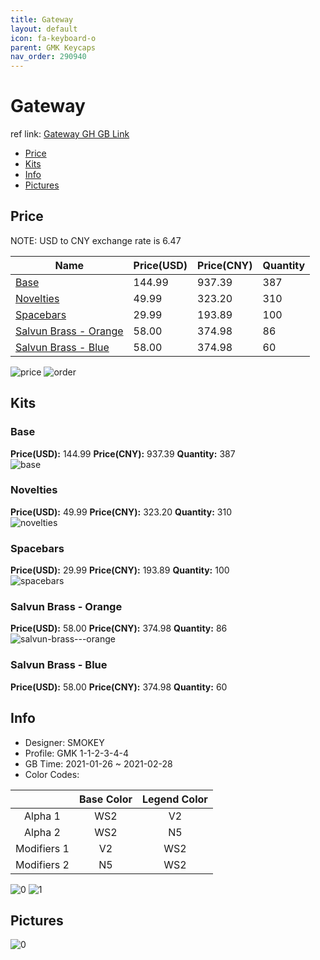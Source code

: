 ```yaml
---
title: Gateway 
layout: default
icon: fa-keyboard-o
parent: GMK Keycaps
nav_order: 290940
---
```


# Gateway 

ref link: [Gateway GH GB Link](https://geekhack.org/index.php?topic=110884.0)

* [Price](#price)
* [Kits](#kits)
* [Info](#info)
* [Pictures](#pictures)

## Price

NOTE: USD to CNY exchange rate is 6.47

| Name          | Price(USD)   |  Price(CNY) | Quantity |
| ------------- | ------------ |  ---------- | -------- |
|[Base](#base)|144.99|937.39|387|
|[Novelties](#novelties)|49.99|323.20|310|
|[Spacebars](#spacebars)|29.99|193.89|100|
|[Salvun Brass - Orange](#salvun-brass---orange)|58.00|374.98|86|
|[Salvun Brass - Blue](#salvun-brass---blue)|58.00|374.98|60|

<img src="{{ 'assets/images/gmk-keycaps/Gateway/price.png' | relative_url }}" alt="price" class="image featured">
<img src="{{ 'assets/images/gmk-keycaps/Gateway/order.png' | relative_url }}" alt="order" class="image featured">

## Kits
### Base  
**Price(USD):** 144.99	**Price(CNY):** 937.39	**Quantity:** 387  
<img src="{{ 'assets/images/gmk-keycaps/Gateway/kits_pics/base.png' | relative_url }}" alt="base" class="image featured">

### Novelties  
**Price(USD):** 49.99	**Price(CNY):** 323.20	**Quantity:** 310  
<img src="{{ 'assets/images/gmk-keycaps/Gateway/kits_pics/novelties.jpg' | relative_url }}" alt="novelties" class="image featured">

### Spacebars  
**Price(USD):** 29.99	**Price(CNY):** 193.89	**Quantity:** 100  
<img src="{{ 'assets/images/gmk-keycaps/Gateway/kits_pics/spacebars.png' | relative_url }}" alt="spacebars" class="image featured">

### Salvun Brass - Orange  
**Price(USD):** 58.00	**Price(CNY):** 374.98	**Quantity:** 86  
<img src="{{ 'assets/images/gmk-keycaps/Gateway/kits_pics/salvun-brass---orange.jpg' | relative_url }}" alt="salvun-brass---orange" class="image featured">

### Salvun Brass - Blue  
**Price(USD):** 58.00	**Price(CNY):** 374.98	**Quantity:** 60  

## Info
* Designer: SMOKEY  
* Profile: GMK 1-1-2-3-4-4  
* GB Time: 2021-01-26 ~ 2021-02-28  
* Color Codes:  

| |Base Color     | Legend Color
| :-------------: | :-------------: | :------------:
|Alpha 1|WS2|V2|
|Alpha 2|WS2|N5|
|Modifiers 1|V2|WS2
|Modifiers 2|N5|WS2

<img src="{{ 'assets/images/gmk-keycaps/Gateway/0.png' | relative_url }}" alt="0" class="image featured">
<img src="{{ 'assets/images/gmk-keycaps/Gateway/1.jpg' | relative_url }}" alt="1" class="image featured">

## Pictures  
<img src="{{ 'assets/images/gmk-keycaps/Gateway/rendering_pics/0.png' | relative_url }}" alt="0" class="image featured">
